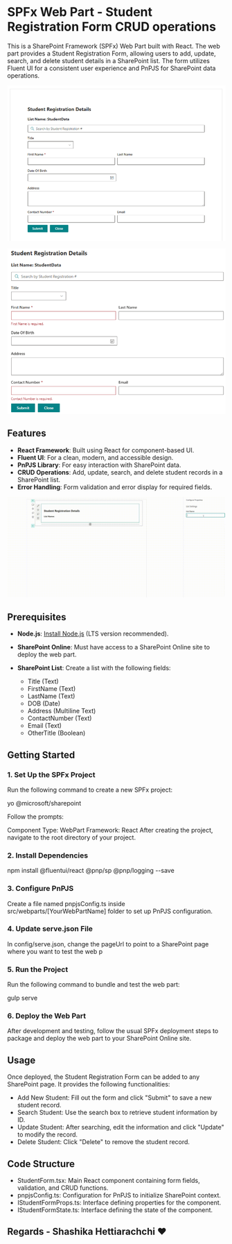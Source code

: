 # SPFx Web Part - Student Registration Form CRUD operations

This is a SharePoint Framework (SPFx) Web Part built with React. The web part provides a Student Registration Form, allowing users to add, update, search, and delete student details in a SharePoint list. The form utilizes Fluent UI for a consistent user experience and PnPJS for SharePoint data operations.

![Intro](./sourceImages/main.png)

![Intro](./sourceImages/validation.png)

## Features

- **React Framework**: Built using React for component-based UI.
- **Fluent UI**: For a clean, modern, and accessible design.
- **PnPJS Library**: For easy interaction with SharePoint data.
- **CRUD Operations**: Add, update, search, and delete student records in a SharePoint list.
- **Error Handling**: Form validation and error display for required fields.

![Intro](./sourceImages/mainGIF.gif)

## Prerequisites

- **Node.js**: [Install Node.js](https://nodejs.org/) (LTS version recommended).
- **SharePoint Online**: Must have access to a SharePoint Online site to deploy the web part.
- **SharePoint List**: Create a list with the following fields:

  - Title (Text)
  - FirstName (Text)
  - LastName (Text)
  - DOB (Date)
  - Address (Multiline Text)
  - ContactNumber (Text)
  - Email (Text)
  - OtherTitle (Boolean)

## Getting Started

### 1. Set Up the SPFx Project

Run the following command to create a new SPFx project:

yo @microsoft/sharepoint

Follow the prompts:

Component Type: WebPart
Framework: React
After creating the project, navigate to the root directory of your project.

### 2. Install Dependencies

npm install @fluentui/react @pnp/sp @pnp/logging --save

### 3. Configure PnPJS

Create a file named pnpjsConfig.ts inside src/webparts/[YourWebPartName] folder to set up PnPJS configuration.

### 4. Update serve.json File

In config/serve.json, change the pageUrl to point to a SharePoint page where you want to test the web p

### 5. Run the Project

Run the following command to bundle and test the web part:

gulp serve

### 6. Deploy the Web Part

After development and testing, follow the usual SPFx deployment steps to package and deploy the web part to your SharePoint Online site.

## Usage

Once deployed, the Student Registration Form can be added to any SharePoint page. It provides the following functionalities:

- Add New Student: Fill out the form and click "Submit" to save a new student record.
- Search Student: Use the search box to retrieve student information by ID.
- Update Student: After searching, edit the information and click "Update" to modify the record.
- Delete Student: Click "Delete" to remove the student record.

## Code Structure

- StudentForm.tsx: Main React component containing form fields, validation, and CRUD functions.
- pnpjsConfig.ts: Configuration for PnPJS to initialize SharePoint context.
- IStudentFormProps.ts: Interface defining properties for the component.
- IStudentFormState.ts: Interface defining the state of the component.

## Regards - Shashika Hettiarachchi ❤️

